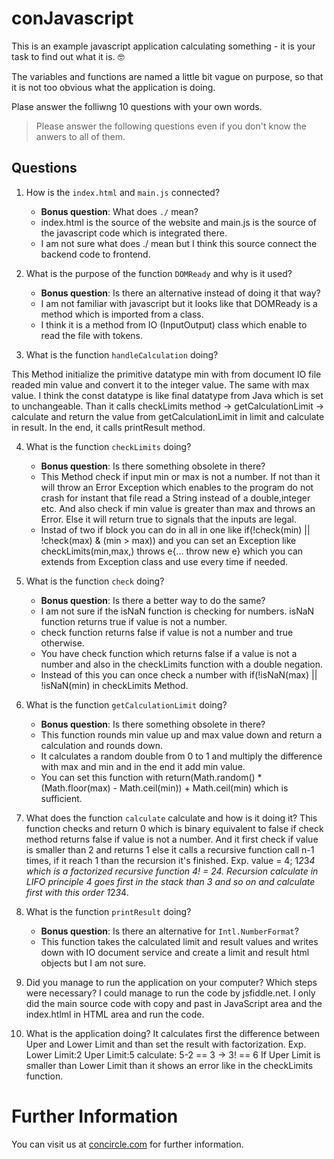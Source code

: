 # conJavascript
This is an example javascript application calculating something - it is your task to find out what it is. :nerd_face:

The variables and functions are named a little bit vague on purpose, so that it is not too obvious what the application is doing.

Plase answer the folliwng 10 questions with your own words.

> Please answer the following questions even if you don't know the anwers to all of them.

## Questions

1. How is the `index.html` and `main.js` connected?
    * **Bonus question**: What does `./` mean?
    * index.html is the source of the website and main.js is the source of the javascript code which is integrated there.
    * I am not sure what does ./ mean but I think this source connect the backend code to frontend.

2. What is the purpose of the function `DOMReady` and why is it used?
    * **Bonus question**: Is there an alternative instead of doing it that way?
    * I am not familiar with javascript but it looks like that DOMReady is a method which is imported from a class.
    * I think it is a method from IO (InputOutput) class which enable to read the file with tokens.

3. What is the function `handleCalculation` doing?

This Method initialize the primitive datatype min with from document IO file readed min value and convert it to the integer value.
The same with max value. I think the const datatype is like final datatype from Java which is set to unchangeable. Than it calls checkLimits method -> getCalculationLimit -> calculate and return the value from getCalculationLimit in limit and calculate in result. In the end, it calls
printResult method.

4. What is the function `checkLimits` doing?
    * **Bonus question**: Is there something obsolete in there?
    * This Method check if input min or max is not a number. If not than it will throw an Error Exception which enables to the program do not           crash for instant that file read a String instead of a double,integer etc. And also check if min value is greater than max and throws an           Error. Else it will return true to signals that the inputs are legal.
    * Instad of two if block you can do in all in one like if(!check(min) || !check(max) & (min > max)) and you can set an Exception like
      checkLimits(min,max,) throws e{... throw new e} which you can extends from Exception class and use every time if needed.

5. What is the function `check` doing?
    * **Bonus question**: Is there a better way to do the same?
    * I am not sure if the isNaN function is checking for numbers. isNaN function returns true if value is not a number.
    * check function returns false if value is not a number and true otherwise.
    * You have check function which returns false if a value is not a number and also in the checkLimits function with a double negation.
    * Instead of this you can once check a number with if(!isNaN(max) || !isNaN(min) in checkLimits Method.

6. What is the function `getCalculationLimit` doing?
    * **Bonus question**: Is there something obsolete in there?
    * This function rounds min value up and max value down and return a calculation and rounds down.
    * It calculates a random double from 0 to 1 and multiply the difference with max and min and in the end it add min value.
    * You can set this function with return(Math.random() * (Math.floor(max) - Math.ceil(min)) + Math.ceil(min) which is sufficient.

7. What does the function `calculate` calculate and how is it doing it?
   This function checks and return 0 which is binary equivalent to false if check method returns false if value is not a number.
   And it first check if value is smaller than 2 and returns 1 else it calls a recursive function call n-1 times, if it reach 1 than the recursion    it's finished. Exp. value = 4; 1*2*3*4 which is a factorized recursive function 4! = 24. Recursion calculate in LIFO principle 4 goes first in    the stack than 3 and so on and calculate first with this order 1*2*3*4.

8. What is the function `printResult` doing?
    * **Bonus question**: Is there an alternative for `Intl.NumberFormat`?
    * This function takes the calculated limit and result values and writes down with IO document service and create a limit and result html             objects but I am not sure.

9. Did you manage to run the application on your computer? Which steps were necessary?
I could manage to run the code by jsfiddle.net. 
I only did the main source code with copy and past in JavaScript area and the index.htlml in HTML area and run the code.


10. What is the application doing?
It calculates first the difference between Uper and Lower Limit and than set the result with factorization. 
Exp. Lower Limit:2  Uper Limit:5  calculate: 5-2 == 3 -> 3! == 6
If Uper Limit is smaller than Lower Limit than it shows an error like in the checkLimits function.

# Further Information

You can visit us at [concircle.com](https://www.concircle.com/) for further information.
